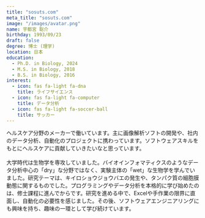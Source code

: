 ```yaml
---
title: "sosuts.com"
meta_title: "sosuts.com"
image: "/images/avatar.png"
name: 宇都宮 聡介
birthday: 1993/09/23
draft: false
degree: 博士 (理学)
location: 日本
education:
  - Ph.D. in Biology, 2024
  - M.S. in Biology, 2018
  - B.S. in Biology, 2016
interest:
  - icon: fas fa-light fa-dna
    title: ライフサイエンス
  - icon: fas fa-light fa-computer
    title: データ分析
  - icon: fas fa-light fa-soccer-ball
    title: サッカー
---
```


ヘルスケア分野のメーカーで働いています。主に画像解析ソフトの開発や、社内のデータ分析、自動化のプロジェクトに携わっています。ソフトウェアスキルをもとにヘルスケアに貢献していきたいなと思っています。
<br>
<br>
大学時代は生物学を専攻していました。バイオインフォマティクスのようなデータ分析中心の「dry」な分野ではなく、実験主体の「wet」な生物学を学んでいました。研究テーマは、キイロショウジョウバエの発生や、タンパク質の細胞膜動態に関するものでした。プログラミングやデータ分析を本格的に学び始めたのは、修士課程に進んでからです。研究を進める中で、Excelや手作業の限界に直面し、自動化の必要性を感じました。その後、ソフトウェアエンジニアリングにも興味を持ち、趣味の一環として学び続けています。
